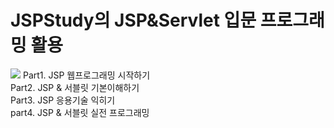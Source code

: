 # JSPStudy의 JSP&Servlet 입문 프로그래밍 활용

<img src = "https://search.pstatic.net/common/?src=http%3A%2F%2Fshop1.phinf.naver.net%2F20200907_272%2F15994615212592qIk9_JPEG%2F597349022633098_1419963145.jpg&type=a340">
Part1. JSP 웹프로그래밍 시작하기 </br>
Part2. JSP & 서블릿 기본이해하기 </br>
Part3. JSP 응용기술 익히기  </br>
part4. JSP & 서블릿 실전 프로그래밍   </br>

